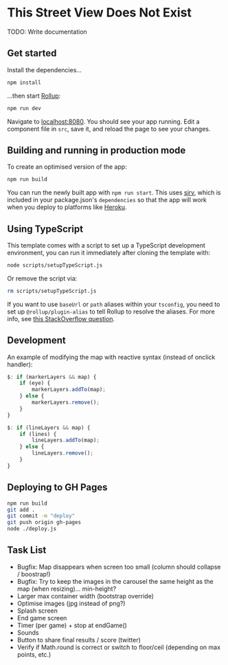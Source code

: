 # This Street View Does Not Exist

TODO: Write documentation

## Get started

Install the dependencies...

```bash
npm install
```

...then start [Rollup](https://rollupjs.org):

```bash
npm run dev
```

Navigate to [localhost:8080](http://localhost:8080). You should see your app running. Edit a component file in `src`, save it, and reload the page to see your changes.

## Building and running in production mode

To create an optimised version of the app:

```bash
npm run build
```

You can run the newly built app with `npm run start`. This uses [sirv](https://github.com/lukeed/sirv), which is included in your package.json's `dependencies` so that the app will work when you deploy to platforms like [Heroku](https://heroku.com).

## Using TypeScript

This template comes with a script to set up a TypeScript development environment, you can run it immediately after cloning the template with:

```bash
node scripts/setupTypeScript.js
```

Or remove the script via:

```bash
rm scripts/setupTypeScript.js
```

If you want to use `baseUrl` or `path` aliases within your `tsconfig`, you need to set up `@rollup/plugin-alias` to tell Rollup to resolve the aliases. For more info, see [this StackOverflow question](https://stackoverflow.com/questions/63427935/setup-tsconfig-path-in-svelte).

## Development

An example of modifying the map with reactive syntax (instead of onclick handler):

```javascript
$: if (markerLayers && map) {
    if (eye) {
        markerLayers.addTo(map);
    } else {
        markerLayers.remove();
    }
}

$: if (lineLayers && map) {
    if (lines) {
        lineLayers.addTo(map);
    } else {
        lineLayers.remove();
    }
}
```

## Deploying to GH Pages

```bash
npm run build
git add .
git commit -m "deploy"
git push origin gh-pages
node ./deploy.js
```

## Task List

- Bugfix: Map disappears when screen too small (column should collapse / boostrap!)
- Bugfix: Try to keep the images in the carousel the same height as the map (when resizing)... min-height?
- Larger max container width (bootstrap override)
- Optimise images (jpg instead of png?)
- Splash screen
- End game screen
- Timer (per game) + stop at endGame()
- Sounds
- Button to share final results / score (twitter)
- Verify if Math.round is correct or switch to floor/ceil (depending on max points, etc.)
